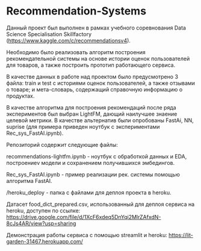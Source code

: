 # Recommendation-Systems

Данный проект был выполнен в рамках учебного соревнования Data Science Specialisation Skillfactory (https://www.kaggle.com/c/recommendationsv4).

Необходимо было реализовать алгоритм построения рекомендательной системы на основе истории оценок пользователей для товаров, а также построить прототип работающего сервиса.

В качестве данных в работе над проектом было предусмотрено 3 файла: train и test с историями оценок пользователей, а также отзывами о товаре; и мета-словарь, содержащий справочную информацию о продуктах.

В качестве алгоритма для построения рекомендаций после ряда экспериментов был выбран LightFM, дающий наилучшее знаение целевой метрики. В качестве альтернатив были опробованы FastAi, NN, suprise (для примера приведен ноутбук с экспериментами Rec_sys_FastAI.ipynb).

Репозиторий содержит следующие файлы:

recommendations-lightfm.ipynb - ноутбук с обработкой данных и EDA, построениеv модели и сохранением получившихся эмбедингов.

Rec_sys_FastAI.ipynb - пример реализации рек. системы  помощью алгоритма FastAI.

/heroku_deploy - папка с файлами для деплоя проекта в heroku.

Датасет food_dict_prepared.csv, использованный для деплоя сервиса на heroku, доступен по ссылке: https://drive.google.com/file/d/1XcF6xdeq5DnYqi2MlrZAfxdN-8cJs4AR/view?usp=sharing

Демонстрация работы сервиса с помощью streamlit и heroku: https://lit-garden-31467.herokuapp.com/
